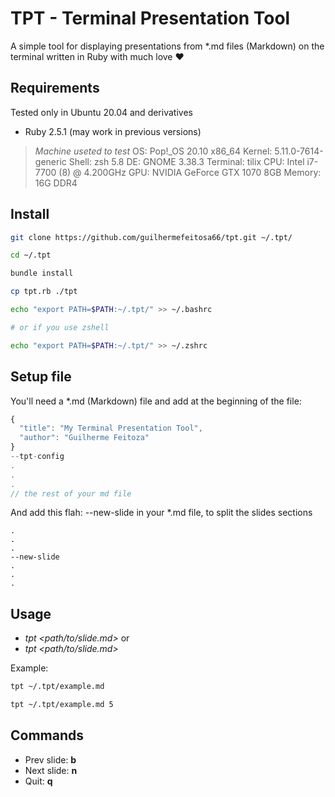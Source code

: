 # TPT - Terminal Presentation Tool

A simple tool for displaying presentations from *.md files (Markdown) on the terminal written in Ruby with much love ❤️

## Requirements

Tested only in Ubuntu 20.04 and derivatives

- Ruby 2.5.1 (may work in previous versions)

> *Machine useted to test*
> OS: Pop!_OS 20.10 x86_64
> Kernel: 5.11.0-7614-generic
> Shell: zsh 5.8
> DE: GNOME 3.38.3
> Terminal: tilix
> CPU: Intel i7-7700 (8) @ 4.200GHz
> GPU: NVIDIA GeForce GTX 1070 8GB
> Memory: 16G DDR4


## Install

```bash
git clone https://github.com/guilhermefeitosa66/tpt.git ~/.tpt/

cd ~/.tpt

bundle install

cp tpt.rb ./tpt

echo "export PATH=$PATH:~/.tpt/" >> ~/.bashrc

# or if you use zshell

echo "export PATH=$PATH:~/.tpt/" >> ~/.zshrc
```

## Setup file

You'll need a *.md (Markdown) file and add at the beginning of the file:

```javascript
{  
  "title": "My Terminal Presentation Tool",
  "author": "Guilherme Feitoza"
}
--tpt-config
.
.
.
// the rest of your md file
```

And add this flah: --new-slide in your *.md file, to split the slides sections

```
.
.
.
--new-slide
.
.
.
```

## Usage

- *tpt <path/to/slide.md>* or
- *tpt <path/to/slide.md> <start slide number>*

Example:

```bash
tpt ~/.tpt/example.md
```

```bash
tpt ~/.tpt/example.md 5
```



## Commands

- Prev slide: **b**
- Next slide: **n**
- Quit:       **q**
